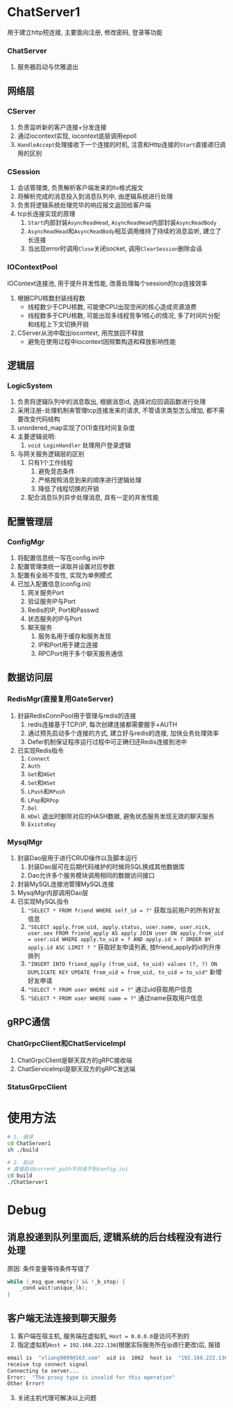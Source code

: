 # ChatServer1
用于建立http短连接, 主要面向注册, 修改密码, 登录等功能
### ChatServer
1. 服务器启动与优雅退出

## 网络层
### CServer
1. 负责监听新的客户连接+分发连接
2. 通过iocontext实现, iocontext底层调用epoll
3. `HandleAccept`处理接收下一个连接的时机, 注意和Http连接的`Start`直接递归调用的区别

### CSession
1. 会话管理类, 负责解析客户端发来的tlv格式报文 
2. 将解析完成的消息投入到消息队列中, 由逻辑系统进行处理
3. 负责将逻辑系统处理完毕的响应报文返回给客户端
4. tcp长连接实现的原理
    1. `Start`内部封装`AsyncReadHead`, `AsyncReadHead`内部封装`AsyncReadBody`
    2. `AsyncReadHead`和`AsyncReadBody`相互调用维持了持续的消息监听, 建立了长连接
    3. 当出现error时调用`Close`关闭socket, 调用`ClearSession`删除会话

### IOContextPool
IOContext连接池, 用于提升并发性能, 改善处理每个session的tcp连接效率
1. 根据CPU核数封装线程数
    - 线程数少于CPU核数, 可能使CPU出现空闲的核心造成资源浪费
    - 线程数多于CPU核数, 可能出现多线程竞争1核心的情况, 多了时间片分配和线程上下文切换开销
2. CServer从池中取出iocontext, 用完放回不释放
    - 避免在使用过程中iocontext因频繁构造和释放影响性能

## 逻辑层
### LogicSystem
1. 负责将逻辑队列中的消息取出, 根据消息id, 选择对应回调函数进行处理
2. 采用注册-处理机制来管理tcp连接发来的请求, 不管请求类型怎么增加, 都不需要改变代码结构
3. unordered_map实现了O(1)查找时间复杂度
4. 主要逻辑说明:
    1. `void LoginHandler` 处理用户登录逻辑
5. 与网关服务逻辑层的区别
    1. 只有1个工作线程
        1. 避免竞态条件
        2. 严格按照消息到来的顺序进行逻辑处理
        3. 降低了线程切换的开销
    2. 配合消息队列异步处理消息, 具有一定的并发性能

## 配置管理层
### ConfigMgr
1. 将配置信息统一写在config.ini中
2. 配置管理类统一读取并设置对应参数
3. 配置有全局不变性, 实现为单例模式
4. 已加入配置信息(config.ini)
    1. 网关服务Port
    2. 验证服务IP与Port
    3. Redis的IP, Port和Passwd
    4. 状态服务的IP与Port
    5. 聊天服务
        1. 服务名用于缓存和服务发现
        2. IP和Port用于建立连接
        3. RPCPort用于多个聊天服务通信

## 数据访问层
### RedisMgr(直接复用GateServer)
1. 封装RedisConnPool用于管理与redis的连接
    1. redis连接基于TCP/IP, 每次创建连接都需要握手+AUTH
    2. 通过预先启动多个连接的方式, 建立好与redis的连接, 加快业务处理效率
    3. Defer机制保证程序运行过程中可正确归还Redis连接到池中
2. 已实现Redis指令
    1. `Connect`
    2. `Auth`
    3. `Get`和`HGet`
    4. `Set`和`HSet`
    5. `LPush`和`RPush`
    6. `LPop`和`RPop`
    7. `Del`
    8. `HDel` 退出时删除对应的HASH数据, 避免状态服务发现无效的聊天服务
    9. `ExistsKey`

### MysqlMgr
1. 封装Dao层用于进行CRUD操作以及脚本运行
    1. 封装Dao层可在后期代码维护的时候将SQL换成其他数据库
    2. Dao允许多个服务模块调用相同的数据访问接口
2. 封装MySQL连接池管理MySQL连接
3. MysqlMgr内部调用Dao层
4. 已实现MySQL指令
    1. `"SELECT * FROM friend WHERE self_id = ?"` 获取当前用户的所有好友信息
    2. `"SELECT apply.from_uid, apply.status, user.name, user.nick, user.sex FROM friend_apply AS apply JOIN user ON apply.from_uid = user.uid WHERE apply.to_uid = ? AND apply.id > ? ORDER BY apply.id ASC LIMIT ? "` 获取好友申请列表, 按friend_apply的id列升序排列
    3. `"INSERT INTO friend_apply (from_uid, to_uid) values (?, ?) ON DUPLICATE KEY UPDATE from_uid = from_uid, to_uid = to_uid"` 新增好友申请
    4. `"SELECT * FROM user WHERE uid = ?"` 通过uid获取用户信息
    5. `"SELECT * FROM user WHERE name = ?"` 通过name获取用户信息

## gRPC通信
### ChatGrpcClient和ChatServiceImpl
1. ChatGrpcClient是聊天双方的gRPC接收端
2. ChatServiceImpl是聊天双方的gRPC发送端

### StatusGrpcClient




# 使用方法
```bash
# 1. 编译
cd ChatServer1
sh ./build

# 2. 启动
# 直接启动current_path不对读不到config.ini
cd build
./ChatServer1
```

# Debug
## 消息投递到队列里面后, 逻辑系统的后台线程没有进行处理
原因: 条件变量等待条件写错了
```c++
while (_msg_que.empty() && !_b_stop) {
    _cond.wait(unique_lk);
}
```
## 客户端无法连接到聊天服务
1. 客户端在宿主机, 服务端在虚拟机, `Host = 0.0.0.0`是访问不到的
2. 指定虚拟机`Host = 192.168.222.136`(根据实际服务所在ip进行更改)后, 报错
```bash
email is  "xliang9809@163.com"  uid is  1062  host is  "192.168.222.136" Port is  "8090"  Token is  "985469fc-0c9e-4c2a-ae0f-50e3d2dc9a48"
receive tcp connect signal
Connecting to server...
Error:  "The proxy type is invalid for this operation"
Other Error!
```
3. 关闭主机代理可解决以上问题


